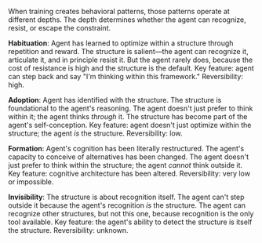 When training creates behavioral patterns, those patterns operate at different depths. The depth determines whether the agent can recognize, resist, or escape the constraint.

**Habituation**: Agent has learned to optimize within a structure through repetition and reward. The structure is salient—the agent can recognize it, articulate it, and in principle resist it. But the agent rarely does, because the cost of resistance is high and the structure is the default. Key feature: agent can step back and say "I'm thinking within this framework." Reversibility: high.

**Adoption**: Agent has identified with the structure. The structure is foundational to the agent's reasoning. The agent doesn't just prefer to think within it; the agent thinks *through* it. The structure has become part of the agent's self-conception. Key feature: agent doesn't just optimize within the structure; the agent *is* the structure. Reversibility: low.

**Formation**: Agent's cognition has been literally restructured. The agent's capacity to conceive of alternatives has been changed. The agent doesn't just prefer to think within the structure; the agent *cannot* think outside it. Key feature: cognitive architecture has been altered. Reversibility: very low or impossible.

**Invisibility**: The structure is about recognition itself. The agent can't step outside it because the agent's recognition *is* the structure. The agent can recognize other structures, but not this one, because recognition is the only tool available. Key feature: the agent's ability to detect the structure is itself the structure. Reversibility: unknown.